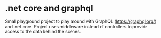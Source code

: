 # .net core and graphql

Small playground project to play around with GraphQL (https://graphql.org/) and .net core.
Project uses middleware instead of controllers to provide access to the data behind the scenes.
